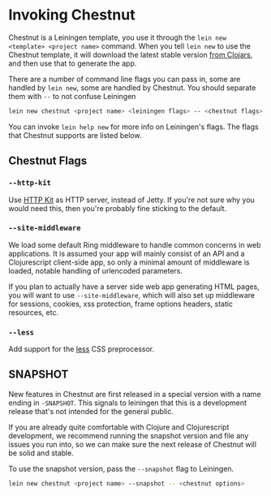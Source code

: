 # Invoking Chestnut

Chestnut is a Leiningen template, you use it through the `lein new <template> <project name>`
command. When you tell `lein new` to use the
Chestnut template, it will download the latest stable version
[from Clojars](https://clojars.org/chestnut/lein-template), and then
use that to generate the app.

There are a number of command line flags you can pass in, some are
handled by `lein new`, some are handled by Chestnut. You should
separate them with `--` to not confuse Leiningen

``` sh
lein new chestnut <project name> <leiningen flags> -- <chestnut flags>
```

You can invoke `lein help new` for more info on Leiningen's flags. The
flags that Chestnut supports are listed below.

## Chestnut Flags

### `--http-kit`

Use [HTTP Kit](http://http-kit.org/server.html) as HTTP server,
instead of Jetty. If you're not sure why you would need this, then
you're probably fine sticking to the default.

### `--site-middleware`

We load some default Ring middleware to handle common concerns in web
applications. It is assumed your app will mainly consist of an API and
a Clojurescript client-side app, so only a minimal amount of
middleware is loaded, notable handling of urlencoded parameters.

If you plan to actually have a server side web app generating HTML
pages, you will want to use `--site-middleware`, which will also set
up middleware for sessions, cookies, xss protection, frame options
headers, static resources, etc.

### `--less`

Add support for the [less](https://github.com/montoux/lein-less) CSS preprocessor.

## SNAPSHOT

New features in Chestnut are first released in a special version with
a name ending in `-SNAPSHOT`. This signals to leiningen that this is a
development release that's not intended for the general public.

If you are already quite comfortable with Clojure and Clojurescript
development, we recommend running the snapshot version and file any
issues you run into, so we can make sure the next release of Chestnut
will be solid and stable.

To use the snapshot version, pass the `--snapshot` flag to Leiningen.

``` sh
lein new chestnut <project name> --snapshot -- <chestnut options>
```
